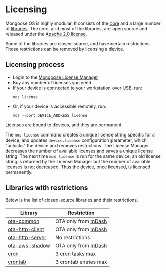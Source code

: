 # Licensing

Mongoose OS is highly modular. It consists of the
[core](https://github.com/cesanta/mongoose-os)
and a large number of
[libraries](https://github.com/mongoose-os-libs). The core, and most of
the libraries, are open source and released under the
[Apache 2.0 license](https://www.apache.org/licenses/LICENSE-2.0).

Some of the libraries are closed-source, and have certain restrictions.
Those restrictions can be removed by licensing a device.

## Licensing process

- Login to the [Mongoose License Manager](https://license.mongoose-os.com)
- Buy any number of licenses you need
- If your device is connected to your workstation over USB, run:
  ```
  mos license
  ```
- Or, if your device is accessible remotely, run:
  ```
  mos --port DEVICE_ADDRESS license
  ```

Licenses are bound to devices, and they are permanent.

The `mos license` command creates a unique license string specific
for a device,
and updates `device.license` configuration parameter, which "unlocks"
the device and removes restrictions. The License Manager decreases
the number of available licenses and saves a unique
license string. The next time `mos license` is run for the same device,
an old license string is returned by the License Manager
but the number of available licenses is not decreased.
Thus the device, once licensed, is licensed permanently.


## Libraries with restrictions

Below is the list of closed-source libraries and their restrictions.

|  Library  | Restriction |
| --------- | ------------ |
| [ota-common](https://github.com/mongoose-os-libs/ota-common) | OTA only from [mDash](https://mongoose-os.com/docs/mdash/intro.md) |
| [ota-http-client](https://github.com/mongoose-os-libs/ota-http-client) | OTA only from [mDash](https://mongoose-os.com/docs/mdash/intro.md) |
| [ota-http-server](https://github.com/mongoose-os-libs/ota-http-server) | No restrictions |
| [ota-aws-shadow](https://github.com/mongoose-os-libs/ota-aws-shadow) | OTA only from [mDash](https://mongoose-os.com/docs/mdash/intro.md) |
| [cron](https://github.com/mongoose-os-libs/cron) | 3 cron tasks max |
| [crontab](https://github.com/mongoose-os-libs/crontab) | 3 crontab entries max |
